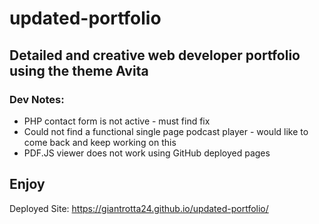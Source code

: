 # updated-portfolio

## Detailed and creative web developer portfolio using the theme Avita

### Dev Notes:
* PHP contact form is not active - must find fix
* Could not find a functional single page podcast player - would like to come back and keep working on this
* PDF.JS viewer does not work using GitHub deployed pages 

## Enjoy

Deployed Site:
https://giantrotta24.github.io/updated-portfolio/
